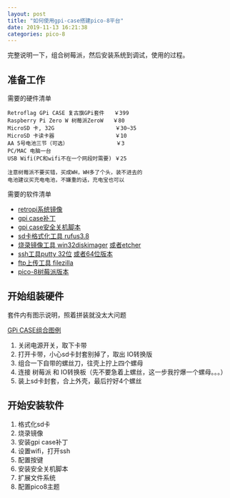 ```yaml
---
layout: post
title: "如何使用gpi-case搭建pico-8平台"
date: 2019-11-13 16:21:38
categories: pico-8
---
```


完整说明一下，组合树莓派，然后安装系统到调试，使用的过程。
<!-- more -->

## 准备工作

需要的硬件清单
```
Retroflag GPi CASE 复古旗GPi套件   ￥399
Raspberry Pi Zero W	树莓派ZeroW   ￥80
MicroSD 卡, 32G                   ￥30~35
MicroSD 卡读卡器                   ￥10
AA 5号电池三节（可选）               ￥3
PC/MAC 电脑一台
USB Wifi(PC和wifi不在一个网段时需要) ￥25

注意树莓派不要买错，买成WH，WH多了个头，装不进去的
电池建议买充电电池，不嫌重的话，充电宝也可以
```

需要的软件清单

* [retropi系统镜像](https://github.com/RetroPie/RetroPie-Setup/releases/download/4.5.1/retropie-4.5.1-rpi1_zero.img.gz)
* [gpi case补丁](http://download.retroflag.com/Products/GPi_Case/GPi_Case_patch.zip)
* [gpi case安全关机脚本](https://github.com/RetroFlag/retroflag-picase/archive/master.zip)
* [sd卡格式化工具 rufus3.8](https://github.com/pbatard/rufus/releases/download/v3.8/rufus-3.8.exe)
* [烧录镜像工具 win32diskimager](https://sourceforge.net/projects/win32diskimager/files/latest/download) [或者etcher](https://www.balena.io/etcher/)
* [ssh工具putty 32位](https://the.earth.li/~sgtatham/putty/latest/w32/putty-0.73-installer.msi) [或者64位版本](https://the.earth.li/~sgtatham/putty/latest/w64/putty-64bit-0.73-installer.msi)
* [ftp上传工具 filezilla](https://download.filezilla-project.org/client/FileZilla_3.45.1_win64_sponsored-setup.exe)
* [pico-8树莓派版本](https://www.lexaloffle.com/pico-8.php)

## 开始组装硬件

套件内有图示说明，照着拼装就没太大问题

[GPi CASE组合图例](http://download.retroflag.com/manual/case/GPi_CASE_Manual.pdf)

1. 关闭电源开关，取下卡带
2. 打开卡带，小心sd卡封套别掉了，取出 IO转换版
3. 组合一下自带的螺丝刀，往壳上拧上四个螺母
4. 连接 树莓派 和 IO转换板（先不要急着上螺丝，这一步我拧爆一个螺母。。。）
5. 装上sd卡封套，合上外壳，最后拧好4个螺丝

## 开始安装软件

1. 格式化sd卡
2. 烧录镜像
3. 安装gpi case补丁
4. 设置wifi，打开ssh
5. 配置按键
6. 安装安全关机脚本
7. 扩展文件系统
8. 配置pico8主题